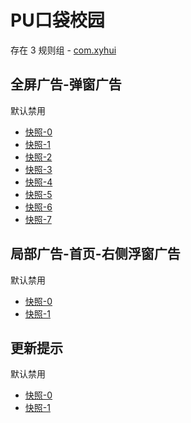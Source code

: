 # PU口袋校园

存在 3 规则组 - [com.xyhui](/src/apps/com.xyhui.ts)

## 全屏广告-弹窗广告

默认禁用

- [快照-0](https://i.gkd.li/i/12643276)
- [快照-1](https://i.gkd.li/i/12868503)
- [快照-2](https://i.gkd.li/i/12646541)
- [快照-3](https://i.gkd.li/i/13259194)
- [快照-4](https://i.gkd.li/i/13259196)
- [快照-5](https://i.gkd.li/i/13259198)
- [快照-6](https://i.gkd.li/i/13259183)
- [快照-7](https://i.gkd.li/i/13458692)

## 局部广告-首页-右侧浮窗广告

默认禁用

- [快照-0](https://i.gkd.li/i/12846543)
- [快照-1](https://i.gkd.li/i/12868119)

## 更新提示

默认禁用

- [快照-0](https://i.gkd.li/i/12908853)
- [快照-1](https://i.gkd.li/i/12908865)
